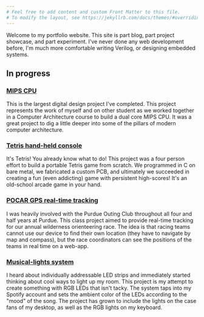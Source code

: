 ```yaml
---
# Feel free to add content and custom Front Matter to this file.
# To modify the layout, see https://jekyllrb.com/docs/themes/#overriding-theme-defaults
---
```

Welcome to my portfolio website. This site is part blog, part project showcase, and part experiment. I've never done any web development before, I'm much more comfortable writing Verilog, or designing embedded systems.

## In progress
### [MIPS CPU](/mips-cpu/index.html)
This is the largest digital design project I've completed. This project represents the work of myself and on other student as we worked together in a Computer Architecture course to build a dual core MIPS CPU. It was a great project to dig a little deeper into some of the pillars of modern computer architecture.

### [Tetris hand-held console](/tetris/index.html)
It's Tetris! You already know what to do! This project was a four person effort to build a portable Tetris game from scratch. We programmed in C on bare metal, we fabricated a custom PCB, and ultimately we succeeded in creating a fun (even addicting) game with persistent high-scores! It's an old-school arcade game in your hand.

### [POCAR GPS real-time tracking](/pocar/index.html)
I was heavily involved with the Purdue Outing Club throughout all four and half years at Purdue. This class project aimed to provide real-time tracking for our annual wilderness orienteering race. The idea is that racing teams cannot use our device to find their own location (they have to navigate by map and compass), but the race coordinators can see the positions of the teams in real time on a web-app.

### [Musical-lights system](/musical-lights/index.html)
I heard about individually addressable LED strips and immediately started thinking about cool ways to light up my room. This project is my attempt to create something with RGB LEDs that isn't tacky. The system taps into my Spotify account and sets the ambient color of the LEDs according to the "mood" of the song. The project has grown to include the lights on the case fans of my desktop, as well as the RGB lights on my keyboard.

